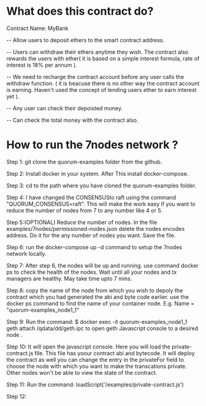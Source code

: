 # What does this contract do?

Contract Name: MyBank 

-- Allow users to deposit ethers to the smart contract address. 

-- Users can withdraw their ethers anytime they wish. The contract also rewards the users with ether( it is based on a simple interest formula, rate of interest is 18% per annum ).

-- We need to recharge the contract account before any user calls the withdraw function. ( it is beacuse there is no other way the contract account is earning. Haven't used the concept of lending users ether to earn interest yet ).

-- Any user can check their depoisted money. 

-- Can check the total money with the contract also. 


# How to run the 7nodes network ? 

Step 1: git clone the quorum-examples folder from the github.  

Step 2: Install docker in your system. After This install docker-compose.

Step 3: cd to the path where you have cloned the quorum-examples folder. 

Step 4: I have changed the CONSENSUSto raft using the command "QUORUM_CONSENSUS=raft". This will make the work easy if you want to reduce the number of nodes from 7 to any number like 4 or 5. 

Step 5:(OPTIONAL) Reduce the number of nodes. In the file examples/7nodes/permissioned-nodes.json delete the nodes encodes address. Do it for the any number of nodes you want. Save the file. 

Step 6: run the docker-compose up -d command to setup the 7nodes network locally. 

Step 7: After step 6, the nodes will be up and running. use command docker ps to check the health of the nodes. Wait until all your nodes and tx managers are healthy. May take time upto 7 mins. 

Step 8: copy the name of the node from which you wish to depoly the contract which you had generated the abi and byte code earlier. use the docker ps command to find the name of your container node. 
E.g. Name = "quorum-examples_node1_1"

Step 9: Run the command: $ docker exec -it quorum-examples_node1_1 geth attach /qdata/dd/geth.ipc
to open geth Javascript console to a desired node . 

Step 10: It will open the javascript console. Here you will load the private-contract.js file. This file has yoour contract abi and bytecode. It will deploy the contract as well you can change the entry in the privateFor field to choose the node with which you want to make the transcations private.
Other nodes won't be able to view the state of the contract. 

Step 11: Run the command: loadScript('/examples/private-contract.js') 

Step 12: 




